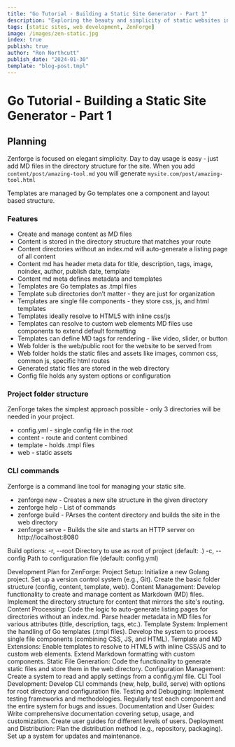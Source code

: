 ```yaml
---
title: "Go Tutorial - Building a Static Site Generator - Part 1"
description: "Exploring the beauty and simplicity of static websites in the modern web era."
tags: [static sites, web development, ZenForge]
image: /images/zen-static.jpg
index: true
publish: true
author: "Ron Northcutt"
publish_date: "2024-01-30"
template: "blog-post.tmpl"
---
```


# Go Tutorial - Building a Static Site Generator - Part  1
## Planning
Zenforge is focused on elegant simplicity. Day to day usage is easy - just add MD files in the directory structure for the site. When you add `content/post/amazing-tool.md` you will generate
`mysite.com/post/amazing-tool.html`

Templates are managed by Go templates one a component and layout based structure.

### Features
- Create and manage content as MD files
- Content is stored in the directory structure that matches your route
- Content directories without an index.md will auto-generate a listing page of all content
- Content md has header meta data for title, description, tags, image, noindex, author, publish date, template
- Content md meta defines metadata and templates
- Templates are Go templates as .tmpl files
- Template sub directories don’t matter - they are just for organization
- Templates are single file components - they store css, js, and html templates
- Templates ideally resolve to HTML5 with inline css/js
- Templates can resolve to custom web elements
MD files use components to extend default formatting
- Templates can define MD tags for rendering - like video, slider, or button
- Web folder is the web/public root for the website to be served from
- Web folder holds the static files and assets like images, common css, common js, specific html routes
- Generated static files are stored in the web directory
- Config file holds any system options or configuration

### Project folder structure
ZenForge takes the simplest approach possible - only 3 directories will be needed in your project. 

- config.yml - single config file in the root
- content - route and content combined
- template - holds .tmpl files 
- web - static assets

### CLI commands
Zenforge is a command line tool for managing your static site. 

- zenforge new      - Creates a new site structure in the given directory
- zenforge help      - List of commands
- zenforge build     - PArses the content directory and builds the site in the web directory
- zenforge serve    - Builds the site and starts an HTTP server on http://localhost:8080


Build options:
    -r, --root <ROOT> Directory to use as root of project (default: .)
    -c, --config <CONFIG> Path to configuration file (default: config.yml)








Development Plan for ZenForge:
Project Setup:
Initialize a new Golang project.
Set up a version control system (e.g., Git).
Create the basic folder structure (config, content, template, web).
Content Management:
Develop functionality to create and manage content as Markdown (MD) files.
Implement the directory structure for content that mirrors the site's routing.
Content Processing:
Code the logic to auto-generate listing pages for directories without an index.md.
Parse header metadata in MD files for various attributes (title, description, tags, etc.).
Template System:
Implement the handling of Go templates (.tmpl files).
Develop the system to process single file components (combining CSS, JS, and HTML).
Template and MD Extensions:
Enable templates to resolve to HTML5 with inline CSS/JS and to custom web elements.
Extend Markdown formatting with custom components.
Static File Generation:
Code the functionality to generate static files and store them in the web directory.
Configuration Management:
Create a system to read and apply settings from a config.yml file.
CLI Tool Development:
Develop CLI commands (new, help, build, serve) with options for root directory and configuration file.
Testing and Debugging:
Implement testing frameworks and methodologies.
Regularly test each component and the entire system for bugs and issues.
Documentation and User Guides:
Write comprehensive documentation covering setup, usage, and customization.
Create user guides for different levels of users.
Deployment and Distribution:
Plan the distribution method (e.g., repository, packaging).
Set up a system for updates and maintenance.

